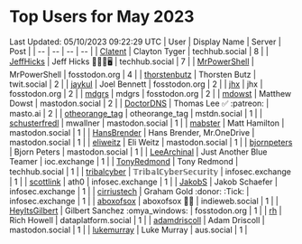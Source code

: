# Top Users for May 2023
Last Updated: 05/10/2023 09:22:29 UTC
| User | Display Name | Server | Post |
| -- | -- | -- | -- |
| [Clatent](https://techhub.social/@Clatent) | Clayton Tyger | techhub.social | 8 |
| [JeffHicks](https://techhub.social/@JeffHicks) | Jeff Hicks 🐶🎼🍷🖥️ | techhub.social | 7 |
| [MrPowerShell](https://fosstodon.org/@MrPowerShell) | MrPowerShell | fosstodon.org | 4 |
| [thorstenbutz](https://twit.social/@thorstenbutz) | Thorsten Butz | twit.social | 2 |
| [jaykul](https://fosstodon.org/@jaykul) | Joel Bennett | fosstodon.org | 2 |
| [jhx](https://fosstodon.org/@jhx) | jhx | fosstodon.org | 2 |
| [mdgrs](https://fosstodon.org/@mdgrs) | mdgrs | fosstodon.org | 2 |
| [mdowst](https://mastodon.social/@mdowst) | Matthew Dowst | mastodon.social | 2 |
| [DoctorDNS](https://masto.ai/@DoctorDNS) | Thomas Lee ✅ :patreon: | masto.ai | 2 |
| [otheorange_tag](https://mstdn.social/@otheorange_tag) | otheorange_tag | mstdn.social | 1 |
| [schusterfredl](https://mastodon.social/@schusterfredl) | mwallner | mastodon.social | 1 |
| [mabster](https://mastodon.social/@mabster) | Matt Hamilton | mastodon.social | 1 |
| [HansBrender](https://mastodon.social/@HansBrender) | Hans Brender, Mr.OneDrive | mastodon.social | 1 |
| [eliweitz](https://mastodon.social/@eliweitz) | Eli Weitz | mastodon.social | 1 |
| [bjornpeters](https://mastodon.social/@bjornpeters) | Bjorn Peters | mastodon.social | 1 |
| [LeeArchinal](https://ioc.exchange/@LeeArchinal) | Just Another Blue Teamer | ioc.exchange | 1 |
| [TonyRedmond](https://techhub.social/@TonyRedmond) | Tony Redmond | techhub.social | 1 |
| [tribalcyber](https://infosec.exchange/@tribalcyber) | 𝕋𝕣𝕚𝕓𝕒𝕝ℂ𝕪𝕓𝕖𝕣𝕊𝕖𝕔𝕦𝕣𝕚𝕥𝕪 | infosec.exchange | 1 |
| [scottlink](https://infosec.exchange/@scottlink) | ath0 | infosec.exchange | 1 |
| [JakobS](https://infosec.exchange/@JakobS) | Jakob Schaefer | infosec.exchange | 1 |
| [cirriustech](https://infosec.exchange/@cirriustech) | Graham Gold :donor: :Tick: | infosec.exchange | 1 |
| [aboxofsox](https://indieweb.social/@aboxofsox) | aboxofsox 🧙🏼 | indieweb.social | 1 |
| [HeyItsGilbert](https://fosstodon.org/@HeyItsGilbert) | Gilbert Sanchez :omya_windows: | fosstodon.org | 1 |
| [rh](https://dataplatform.social/@rh) | Rich Howell | dataplatform.social | 1 |
| [adamdriscoll](https://mastodon.social/@adamdriscoll) | Adam Driscoll | mastodon.social | 1 |
| [lukemurray](https://aus.social/@lukemurray) | Luke Murray | aus.social | 1 |
